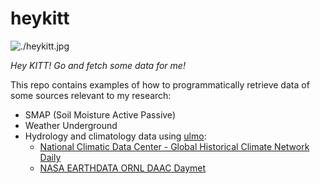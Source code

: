 # heykitt

![./heykitt.jpg](heykitt)

*Hey KITT! Go and fetch some data for me!*

This repo contains examples of how to programmatically retrieve data of some sources relevant to my research:

- SMAP (Soil Moisture Active Passive)
- Weather Underground
- Hydrology and climatology data using [ulmo](https://github.com/ulmo-dev/ulmo):
  - [National Climatic Data Center - Global Historical Climate Network Daily](https://www.ncdc.noaa.gov/ghcn-daily-description)
  - [NASA EARTHDATA ORNL DAAC Daymet](https://daymet.ornl.gov/dataaccess.html)
